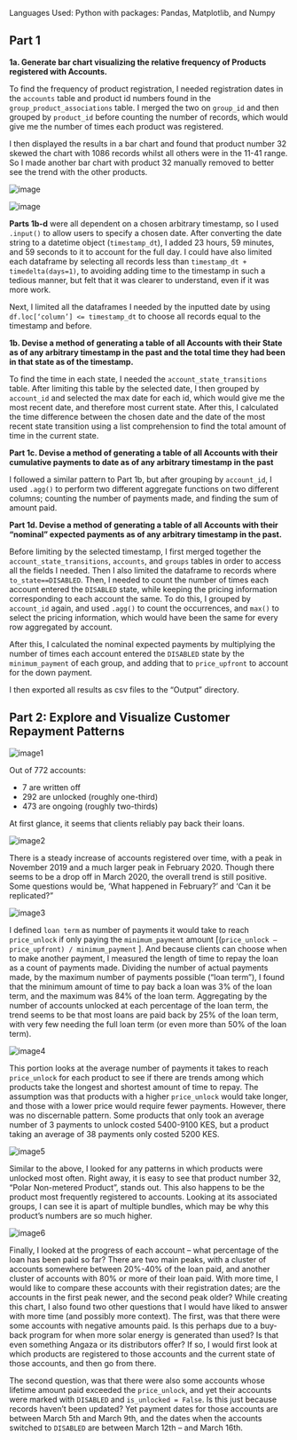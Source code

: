 Languages Used: Python with packages: Pandas, Matplotlib, and Numpy

## Part 1

**1a. Generate bar chart visualizing the relative frequency of Products registered with Accounts.**

To find the frequency of product registration, I needed registration dates in the `accounts` table and product id numbers found in the `group_product_associations` table. I merged the two on `group_id` and then grouped by `product_id` before counting the number of records, which would give me the number of times each product was registered. 

I then displayed the results in a bar chart and found that product number 32 skewed the chart with 1086 records whilst all others were in the 11-41 range. So I made another bar chart with product 32 manually removed to better see the trend with the other products. 

![image](https://github.com/lorijta92/payg-solar/blob/master/Output/product_registration1.png?raw=true)

![image](https://github.com/lorijta92/payg-solar/blob/master/Output/product_registration2.png?raw=true)

**Parts 1b-d** were all dependent on a chosen arbitrary timestamp, so I used `.input()` to allow users to specify a chosen date. After converting the date string to a datetime object (`timestamp_dt`), I added 23 hours, 59 minutes, and 59 seconds to it to account for the full day. I could have also limited each dataframe by selecting all records less than `timestamp_dt + timedelta(days=1)`, to avoiding adding time to the timestamp in such a tedious manner, but felt that it was clearer to understand, even if it was more work. 

Next, I limited all the dataframes I needed by the inputted date by using `df.loc[‘column’] <= timestamp_dt` to choose all records equal to the timestamp and before. 


**1b. Devise a method of generating a table of all Accounts with their State as of any arbitrary timestamp in the past and the total time they had been in that state as of the timestamp.**

To find the time in each state, I needed the `account_state_transitions` table. After limiting this table by the selected date, I then grouped by `account_id` and selected the max date for each id, which would give me the most recent date, and therefore most current state. After this, I calculated the time difference between the chosen date and the date of the most recent state transition using a list comprehension to find the total amount of time in the current state.


**Part 1c. Devise a method of generating a table of all Accounts with their cumulative payments to date as of any arbitrary timestamp in the past**

I followed a similar pattern to Part 1b, but after grouping by `account_id`, I used `.agg()` to perform two different aggregate functions on two different columns; counting the number of payments made, and finding the sum of amount paid.  


**Part 1d. Devise a method of generating a table of all Accounts with their “nominal” expected payments as of any arbitrary timestamp in the past.**

Before limiting by the selected timestamp, I first merged together the `account_state_transitions`, `accounts`, and `groups` tables in order to access all the fields I needed. Then I also limited the dataframe to records where `to_state==DISABLED`. Then, I needed to count the number of times each account entered the `DISABLED` state, while keeping the pricing information corresponding to each account the same. To do this, I grouped by `account_id` again, and used `.agg()` to count the occurrences, and `max()` to select the pricing information, which would have been the same for every row aggregated by account. 

After this, I calculated the nominal expected payments by multiplying the number of times each account entered the `DISABLED` state by the `minimum_payment` of each group, and adding that to `price_upfront` to account for the down payment. 

I then exported all results as csv files to the “Output” directory. 


## Part 2: Explore and Visualize Customer Repayment Patterns

![image1]( https://github.com/lorijta92/payg-solar/blob/master/Output/Part2/account_overview.png?raw=true) 

Out of 772 accounts:
* 7 are written off
* 292 are unlocked (roughly one-third)
* 473 are ongoing (roughly two-thirds)

At first glance, it seems that clients reliably pay back their loans.

![image2]( https://github.com/lorijta92/payg-solar/blob/master/Output/Part2/registrations_over_time.png?raw=true)

There is a steady increase of accounts registered over time, with a peak in November 2019 and a much larger peak in February 2020. Though there seems to be a drop off in March 2020, the overall trend is still positive. Some questions would be, ‘What happened in February?’ and ‘Can it be replicated?”

![image3]( https://github.com/lorijta92/payg-solar/blob/master/Output/Part2/num_accounts_unlocked_as_pct_loan_term.png?raw=true) 

I defined `loan term` as number of payments it would take to reach `price_unlock` if only paying the `minimum_payment` amount [(`price_unlock – price_upfront) / minimum_payment` ]. And because clients can choose when to make another payment, I measured the length of time to repay the loan as a count of payments made.
Dividing the number of actual payments made, by the maximum number of payments possible (“loan term”), I found that the minimum amount of time to pay back a loan was 3% of the loan term, and the maximum was 84% of the loan term.
Aggregating by the number of accounts unlocked at each percentage of the loan term, the trend seems to be that most loans are paid back by 25% of the loan term, with very few needing the full loan term (or even more than 50% of the loan term).

![image4]( https://github.com/lorijta92/payg-solar/blob/master/Output/Part2/avg_num_payments_to_unlock.png?raw=true) 

This portion looks at the average number of payments it takes to reach `price_unlock` for each product to see if there are trends among which products take the longest and shortest amount of time to repay. The assumption was that products with a higher `price_unlock` would take longer, and those with a lower price would require fewer payments. However, there was no discernable pattern. Some products that only took an average number of 3 payments to unlock costed 5400-9100 KES, but a product taking an average of 38 payments only costed 5200 KES.

![image5]( https://github.com/lorijta92/payg-solar/blob/master/Output/Part2/products_unlocked.png?raw=true)

Similar to the above, I looked for any patterns in which products were unlocked most often. Right away, it is easy to see that product number 32, “Polar Non-metered Product”, stands out. This also happens to be the product most frequently registered to accounts. Looking at its associated groups, I can see it is apart of multiple bundles, which may be why this product’s numbers are so much higher.

![image6]( https://github.com/lorijta92/payg-solar/blob/master/Output/Part2/progress_of_ongoing_accounts.png?raw=true) 

Finally, I looked at the progress of each account – what percentage of the loan has been paid so far? There are two main peaks, with a cluster of accounts somewhere between 20%-40% of the loan paid, and another cluster of accounts with 80% or more of their loan paid. With more time, I would like to compare these accounts with their registration dates; are the accounts in the first peak newer, and the second peak older?
While creating this chart, I also found two other questions that I would have liked to answer with more time (and possibly more context). The first, was that there were some accounts with negative amounts paid. Is this perhaps due to a buy-back program for when more solar energy is generated than used? Is that even something Angaza or its distributors offer? If so, I would first look at which products are registered to those accounts and the current state of those accounts, and then go from there.

The second question, was that there were also some accounts whose lifetime amount paid exceeded the `price_unlock`, and yet their accounts were marked with `DISABLED` and `is_unlocked = False`. Is this just because records haven’t been updated? Yet payment dates for those accounts are between March 5th and March 9th, and the dates when the accounts switched to `DISABLED` are between March 12th – and March 16th.
